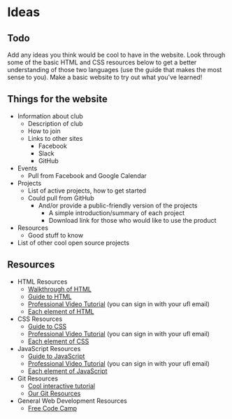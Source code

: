 # Ideas

## Todo

Add any ideas you think would be cool to have in the website. Look through some of the basic HTML and CSS resources below to get a better understanding of those two languages (use the guide that makes the most sense to you). Make a basic website to try out what you've learned! 

## Things for the website

<!-- Feel free to add your own ideas! -->

- Information about club
	- Description of club
	- How to join
	- Links to other sites
		- Facebook
		- Slack
		- GitHub
- Events
	- Pull from Facebook and Google Calendar
- Projects
	- List of active projects, how to get started
	- Could pull from GitHub
		- And/or provide a public-friendly version of the projects
			- A simple introduction/summary of each project
			- Download link for those who would like to use the product
- Resources 
	- Good stuff to know
- List of other cool open source projects 

## Resources 

<!-- Feel free to add useful resources, maybe a good video series -->

- HTML Resources
	- [Walkthrough of HTML](http://www.htmldog.com/guides/html/beginner/gettingstarted/)
	- [Guide to HTML](https://developer.mozilla.org/en-US/docs/Learn/Getting_started_with_the_web/HTML_basics)
	- [Professional Video Tutorial](https://www.lynda.com/Web-Development-tutorials/HTML-Essential-Training/170427-2.html?srchtrk=index%3a2%0alinktypeid%3a2%0aq%3ahtml%0apage%3a1%0as%3arelevance%0asa%3atrue%0aproducttypeid%3a2) (you can sign in with your ufl email)
	- [Each element of HTML](https://www.w3schools.com/html/default.asp)
- CSS Resources
	- [Guide to CSS](https://developer.mozilla.org/en-US/docs/Learn/CSS/Introduction_to_CSS/How_CSS_works)
	- [Professional Video Tutorial](https://www.lynda.com/CSS-tutorials/CSS-Essential-Training-1/569190-2.html) (you can sign in with your ufl email)
	- [Each element of CSS](https://www.w3schools.com/css/default.asp)
- JavaScript Resources
	- [Guide to JavaScript](https://developer.mozilla.org/en-US/docs/Learn/Getting_started_with_the_web/JavaScript_basics)
	- [Professional Video Tutorial](https://www.lynda.com/JavaScript-tutorials/JavaScript-Essential-Training/574716-2.html) (you can sign in with your ufl email)
	- [Each element of JavaScript](https://www.w3schools.com/js/default.asp)
- Git Resources
	- [Cool interactive tutorial](https://www.codeschool.com/courses/try-git)
	- [Our Git Resources](https://github.com/ufosc/resources/tree/master/resources/git)
- General Web Development Resources
	- [Free Code Camp](https://www.freecodecamp.org/)
